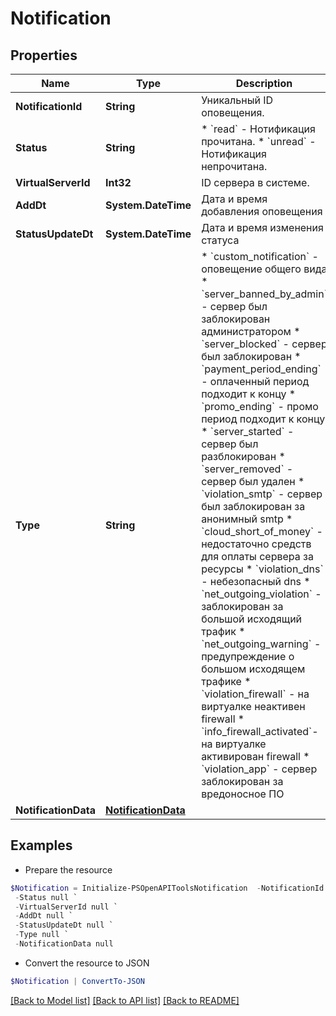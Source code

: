 # Notification
## Properties

Name | Type | Description | Notes
------------ | ------------- | ------------- | -------------
**NotificationId** | **String** | Уникальный ID оповещения. | 
**Status** | **String** | * &#x60;read&#x60; - Нотификация прочитана. * &#x60;unread&#x60; - Нотификация непрочитана. | 
**VirtualServerId** | **Int32** | ID сервера в системе. | 
**AddDt** | **System.DateTime** | Дата и время добавления оповещения | 
**StatusUpdateDt** | **System.DateTime** | Дата и время изменения статуса | 
**Type** | **String** | * &#x60;custom_notification&#x60; - оповещение общего вида * &#x60;server_banned_by_admin&#x60; - сервер был заблокирован администратором * &#x60;server_blocked&#x60; - сервер был заблокирован * &#x60;payment_period_ending&#x60; - оплаченный период подходит к концу * &#x60;promo_ending&#x60; - промо период подходит к концу * &#x60;server_started&#x60; - сервер был разблокирован * &#x60;server_removed&#x60; - сервер был удален * &#x60;violation_smtp&#x60; - сервер был заблокирован за анонимный smtp * &#x60;cloud_short_of_money&#x60; - недостаточно средств для оплаты сервера за ресурсы * &#x60;violation_dns&#x60; - небезопасный dns * &#x60;net_outgoing_violation&#x60; - заблокирован за большой исходящий трафик * &#x60;net_outgoing_warning&#x60; - предупреждение о большом исходящем трафике * &#x60;violation_firewall&#x60; - на виртуалке неактивен firewall * &#x60;info_firewall_activated&#x60;- на виртуалке активирован firewall * &#x60;violation_app&#x60; - сервер заблокирован за вредоносное ПО | 
**NotificationData** | [**NotificationData**](NotificationData.md) |  | [optional] 

## Examples

- Prepare the resource
```powershell
$Notification = Initialize-PSOpenAPIToolsNotification  -NotificationId null `
 -Status null `
 -VirtualServerId null `
 -AddDt null `
 -StatusUpdateDt null `
 -Type null `
 -NotificationData null
```

- Convert the resource to JSON
```powershell
$Notification | ConvertTo-JSON
```

[[Back to Model list]](../README.md#documentation-for-models) [[Back to API list]](../README.md#documentation-for-api-endpoints) [[Back to README]](../README.md)

